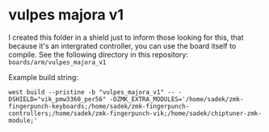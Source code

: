# vulpes majora v1

I created this folder in a shield just to inform those looking for this, that because it's an intergrated controller, you can use the board itself to compile. See the following directory in this repository:  
`boards/arm/vulpes_majora_v1`

Example build string:
```
west build --pristine -b "vulpes_majora_v1" -- -DSHIELD="vik_pmw3360_per56" -DZMK_EXTRA_MODULES='/home/sadek/zmk-fingerpunch-keyboards;/home/sadek/zmk-fingerpunch-controllers;/home/sadek/zmk-fingerpunch-vik;/home/sadek/chiptuner-zmk-module;'
```
